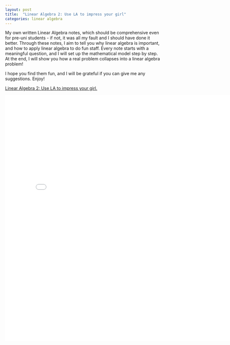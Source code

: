 ```yaml
---
layout: post
title:  "Linear Algebra 2: Use LA to impress your girl"
categories: linear algebra
---
```

My own written Linear Algebra notes, which should be comprehensive even for pre-uni students - if not, it was all my fault and I should have done it better. Through these notes, I aim to tell you why linear algebra is important, and how to apply linear algebra to do fun staff. Every note starts with a meaningful question, and I will set up the mathematical model step by step. At the end, I will show you how a real problem collapses into a linear algebra problem!

I hope you find them fun, and I will be grateful if you can give me any suggestions. Enjoy!

[Linear Algebra 2: Use LA to impress your girl.](https://github.com/racksa/myLA/blob/main/linearAlgebra2.pdf)

<embed src="/pdf/linearAlgebra2.pdf" type="application/pdf" width="800em" height="800em" />
